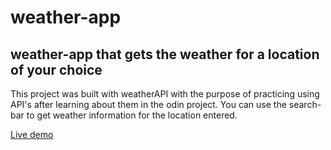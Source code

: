 # weather-app

## weather-app that gets the weather for a location of your choice
This project was built with weatherAPI with the purpose of practicing using API's after learning about them in the odin project.
You can use the search-bar to get weather information for the location entered.

[Live demo](https://vikek.github.io/weather-app/)